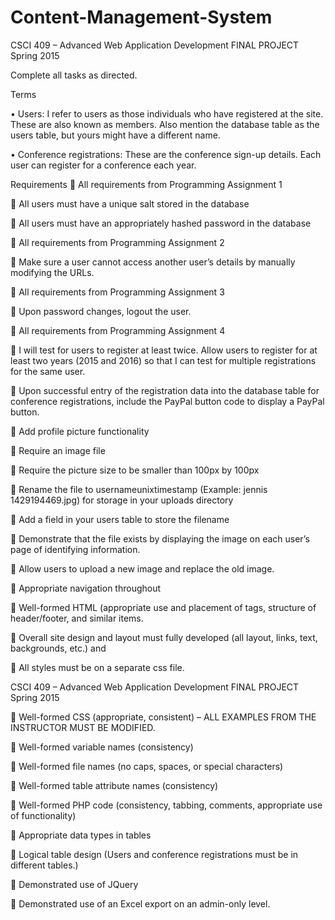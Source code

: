 # Content-Management-System
CSCI 409 – Advanced Web Application Development
FINAL PROJECT	Spring 2015

Complete all tasks as directed.

Terms

•	Users: I refer to users as those individuals who have registered at the site. These are also known as members. Also mention the database table as the users table, but yours might have a different name. 

•	Conference registrations: These are the conference sign-up details. Each user can register for a conference each year. 

Requirements
	All requirements from Programming Assignment 1 

	All users must have a unique salt stored in the database 

	All users must have an appropriately hashed password in the database 

	All requirements from Programming Assignment 2 

	Make sure a user cannot access another user’s details by manually modifying the URLs. 

	All requirements from Programming Assignment 3 

	Upon password changes, logout the user. 

	All requirements from Programming Assignment 4 

	I will test for users to register at least twice. Allow users to register for at least two years (2015 and 2016) so that I can test for multiple registrations for the same user. 

	Upon successful entry of the registration data into the database table for conference registrations, include the PayPal button code to display a PayPal button. 

	Add profile picture functionality 

	Require an image file 

	Require the picture size to be smaller than 100px by 100px 

	Rename the file to usernameunixtimestamp (Example: jennis 1429194469.jpg) for storage in your uploads directory 

	Add a field in your users table to store the filename 

	Demonstrate that the file exists by displaying the image on each user’s page of identifying information. 

	Allow users to upload a new image and replace the old image. 

	Appropriate navigation throughout 

	Well-formed HTML (appropriate use and placement of tags, structure of header/footer, and similar items. 

	Overall site design and layout must fully developed (all layout, links, text, backgrounds, etc.) and 

	All styles must be on a separate css file. 
 
CSCI 409 – Advanced Web Application Development
FINAL PROJECT	Spring 2015


	Well-formed CSS (appropriate, consistent) – ALL EXAMPLES FROM THE INSTRUCTOR MUST BE MODIFIED. 

	Well-formed variable names (consistency) 

	Well-formed file names (no caps, spaces, or special characters) 

	Well-formed table attribute names (consistency) 

	Well-formed PHP code (consistency, tabbing, comments, appropriate use of functionality) 

	Appropriate data types in tables 

	Logical table design (Users and conference registrations must be in different tables.) 

	Demonstrated use of JQuery 

	Demonstrated use of an Excel export on an admin-only level. 

